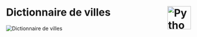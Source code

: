 # **Dictionnaire de villes** <img align="right" src="../src/images/Python-logo-notext.svg" alt="Python" title="Phthon" widht="auto" height="64px">

![Dictionnaire de villes](../src/screenshots/dictionaryOfCities.png "Dictionnire de villes")